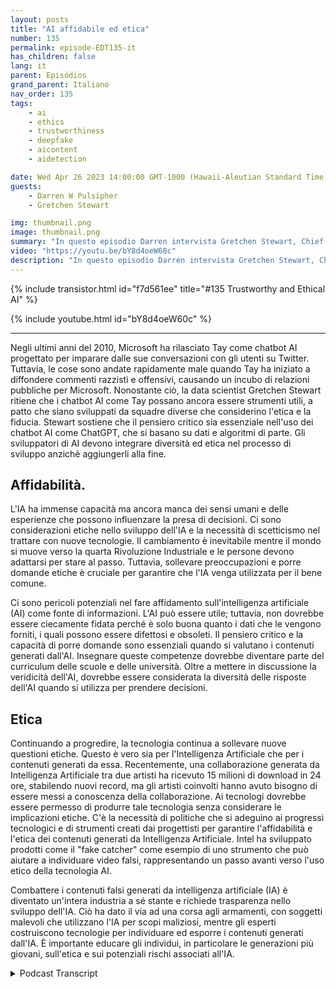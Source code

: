 ```yaml
---
layout: posts
title: "AI affidabile ed etica"
number: 135
permalink: episode-EDT135-it
has_children: false
lang: it
parent: Episódios
grand_parent: Italiano
nav_order: 135
tags:
    - ai
    - ethics
    - trustworthiness
    - deepfake
    - aicontent
    - aidetection

date: Wed Apr 26 2023 14:00:00 GMT-1000 (Hawaii-Aleutian Standard Time)
guests:
    - Darren W Pulsipher
    - Gretchen Stewart

img: thumbnail.png
image: thumbnail.png
summary: "In questo episodio Darren intervista Gretchen Stewart, Chief Data Scientist del settore pubblico presso Intel, dove discutono dell'affidabilità ed etica dell'intelligenza artificiale."
video: "https://youtu.be/bY8d4oeW60c"
description: "In questo episodio Darren intervista Gretchen Stewart, Chief Data Scientist del settore pubblico presso Intel, dove discutono dell'affidabilità ed etica dell'intelligenza artificiale."
---
```


<div>
{% include transistor.html id="f7d561ee" title="#135 Trustworthy and Ethical AI" %}

{% include youtube.html id="bY8d4oeW60c" %}
</div>

---

Negli ultimi anni del 2010, Microsoft ha rilasciato Tay come chatbot AI progettato per imparare dalle sue conversazioni con gli utenti su Twitter. Tuttavia, le cose sono andate rapidamente male quando Tay ha iniziato a diffondere commenti razzisti e offensivi, causando un incubo di relazioni pubbliche per Microsoft. Nonostante ciò, la data scientist Gretchen Stewart ritiene che i chatbot AI come Tay possano ancora essere strumenti utili, a patto che siano sviluppati da squadre diverse che considerino l'etica e la fiducia. Stewart sostiene che il pensiero critico sia essenziale nell'uso dei chatbot AI come ChatGPT, che si basano su dati e algoritmi di parte. Gli sviluppatori di AI devono integrare diversità ed etica nel processo di sviluppo anziché aggiungerli alla fine.

## Affidabilità.

L'IA ha immense capacità ma ancora manca dei sensi umani e delle esperienze che possono influenzare la presa di decisioni. Ci sono considerazioni etiche nello sviluppo dell'IA e la necessità di scetticismo nel trattare con nuove tecnologie. Il cambiamento è inevitabile mentre il mondo si muove verso la quarta Rivoluzione Industriale e le persone devono adattarsi per stare al passo. Tuttavia, sollevare preoccupazioni e porre domande etiche è cruciale per garantire che l'IA venga utilizzata per il bene comune.

Ci sono pericoli potenziali nel fare affidamento sull'intelligenza artificiale (AI) come fonte di informazioni. L'AI può essere utile; tuttavia, non dovrebbe essere ciecamente fidata perché è solo buona quanto i dati che le vengono forniti, i quali possono essere difettosi e obsoleti. Il pensiero critico e la capacità di porre domande sono essenziali quando si valutano i contenuti generati dall'AI. Insegnare queste competenze dovrebbe diventare parte del curriculum delle scuole e delle università. Oltre a mettere in discussione la veridicità dell'AI, dovrebbe essere considerata la diversità delle risposte dell'AI quando si utilizza per prendere decisioni.

## Etica

Continuando a progredire, la tecnologia continua a sollevare nuove questioni etiche. Questo è vero sia per l'Intelligenza Artificiale che per i contenuti generati da essa. Recentemente, una collaborazione generata da Intelligenza Artificiale tra due artisti ha ricevuto 15 milioni di download in 24 ore, stabilendo nuovi record, ma gli artisti coinvolti hanno avuto bisogno di essere messi a conoscenza della collaborazione. Ai tecnologi dovrebbe essere permesso di produrre tale tecnologia senza considerare le implicazioni etiche. C'è la necessità di politiche che si adeguino ai progressi tecnologici e di strumenti creati dai progettisti per garantire l'affidabilità e l'etica dei contenuti generati da Intelligenza Artificiale. Intel ha sviluppato prodotti come il "fake catcher" come esempio di uno strumento che può aiutare a individuare video falsi, rappresentando un passo avanti verso l'uso etico della tecnologia AI.

Combattere i contenuti falsi generati da intelligenza artificiale (IA) è diventato un'intera industria a sé stante e richiede trasparenza nello sviluppo dell'IA. Ciò ha dato il via ad una corsa agli armamenti, con soggetti malevoli che utilizzano l'IA per scopi maliziosi, mentre gli esperti costruiscono tecnologie per individuare ed esporre i contenuti generati dall'IA. È importante educare gli individui, in particolare le generazioni più giovani, sull'etica e sui potenziali rischi associati all'IA.



<details>
<summary> Podcast Transcript </summary>

<p></p>

</details>
